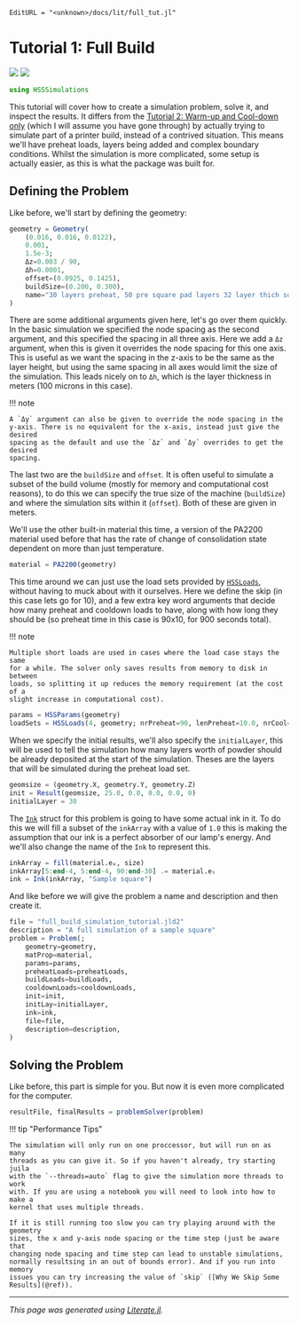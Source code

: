 ```@meta
EditURL = "<unknown>/docs/lit/full_tut.jl"
```

# Tutorial 1: Full Build
[![](https://mybinder.org/badge_logo.svg)](https://mybinder.org/v2/gh/Oliver-Leete/HSSSimulations.jl/main?filepath=examples/1_full_tut.ipynb)
[![](https://img.shields.io/badge/show-nbviewer-579ACA.svg)](https://nbviewer.org/github/Oliver-Leete/HSSSimulations.jl/blob/main/examples/1_full_tut.ipynb)

```julia
using HSSSimulations
```

This tutorial will cover how to create a simulation problem, solve it, and inspect the results. It
differs from the [Tutorial 2: Warm-up and Cool-down only](@ref) (which I will assume you have gone
through) by actually trying to simulate part of a printer build, instead of a contrived situation.
This means we'll have preheat loads, layers being added and complex boundary conditions. Whilst
the simulation is more complicated, some setup is actually easier, as this is what the package was
built for.

## Defining the Problem

Like before, we'll start by defining the geometry:

```julia
geometry = Geometry(
    (0.016, 0.016, 0.0122),
    0.001,
    1.5e-3;
    Δz=0.003 / 90,
    Δh=0.0001,
    offset=(0.0925, 0.1425),
    buildSize=(0.200, 0.300),
    name="30 layers preheat, 50 pre square pad layers 32 layer thich square and 10 post square padding layers",
)
```

There are some additional arguments given here, let's go over them quickly. In
the basic simulation we specified the node spacing as the second argument, and
this specified the spacing in all three axis. Here we add a `Δz` argument, when
this is given it overrides the node spacing for this one axis. This is useful as
we want the spacing in the z-axis to be the same as the layer height, but using
the same spacing in all axes would limit the size of the simulation. This leads
nicely on to `Δh`, which is the layer thickness in meters (100 microns in this
case).

!!! note

    A `Δy` argument can also be given to override the node spacing in the
    y-axis. There is no equivalent for the x-axis, instead just give the desired
    spacing as the default and use the `Δz` and `Δy` overrides to get the desired
    spacing.

The last two are the `buildSize` and `offset`. It is often useful to simulate a
subset of the build volume (mostly for memory and computational cost reasons),
to do this we can specify the true size of the machine (`buildSize`) and where
the simulation sits within it (`offset`). Both of these are given in meters.

We'll use the other built-in material this time, a version of the PA2200
material used before that has the rate of change of consolidation state
dependent on more than just temperature.

```julia
material = PA2200(geometry)
```

This time around we can just use the load sets provided by
[`HSSLoads`](@ref), without having to muck about with it
ourselves. Here we define the skip (in this case lets go for 10), and a few
extra key word arguments that decide how many preheat and cooldown loads to
have, along with how long they should be (so preheat time in this case is 90x10,
for 900 seconds total).

!!! note

    Multiple short loads are used in cases where the load case stays the same
    for a while. The solver only saves results from memory to disk in between
    loads, so splitting it up reduces the memory requirement (at the cost of a
    slight increase in computational cost).

```julia
params = HSSParams(geometry)
loadSets = HSSLoads(4, geometry; nrPreheat=90, lenPreheat=10.0, nrCool=90, lenCool=10.0)
```

When we specify the initial results, we'll also specify the `initialLayer`, this
will be used to tell the simulation how many layers worth of powder should be
already deposited at the start of the simulation. Theses are the layers that
will be simulated during the preheat load set.

```julia
geomsize = (geometry.X, geometry.Y, geometry.Z)
init = Result(geomsize, 25.0, 0.0, 0.0, 0.0, 0)
initialLayer = 30
```

The [`Ink`](@ref) struct for this problem is going to have some actual ink in
it. To do this we will fill a subset of the `inkArray` with a value of `1.0`
this is making the assumption that our ink is a perfect absorber of our lamp's
energy. And we'll also change the name of the `Ink` to represent this.

```julia
inkArray = fill(material.eₚ, size)
inkArray[5:end-4, 5:end-4, 90:end-30] .= material.eᵢ
ink = Ink(inkArray, "Sample square")
```

And like before we will give the problem a name and description and then create
it.

```julia
file = "full_build_simulation_tutorial.jld2"
description = "A full simulation of a sample square"
problem = Problem(;
    geometry=geometry,
    matProp=material,
    params=params,
    preheatLoads=preheatLoads,
    buildLoads=buildLoads,
    cooldownLoads=cooldownLoads,
    init=init,
    initLay=initialLayer,
    ink=ink,
    file=file,
    description=description,
)
```

## Solving the Problem

Like before, this part is simple for you. But now it is even more complicated
for the computer.

```julia
resultFile, finalResults = problemSolver(problem)
```

!!! tip "Performance Tips"

    The simulation will only run on one proccessor, but will run on as many
    threads as you can give it. So if you haven't already, try starting juila
    with the `--threads=auto` flag to give the simulation more threads to work
    with. If you are using a notebook you will need to look into how to make a
    kernel that uses multiple threads.

    If it is still running too slow you can try playing around with the geometry
    sizes, the x and y-axis node spacing or the time step (just be aware that
    changing node spacing and time step can lead to unstable simulations,
    normally resultsing in an out of bounds error). And if you run into memory
    issues you can try increasing the value of `skip` ([Why We Skip Some
    Results](@ref)).

---

*This page was generated using [Literate.jl](https://github.com/fredrikekre/Literate.jl).*


